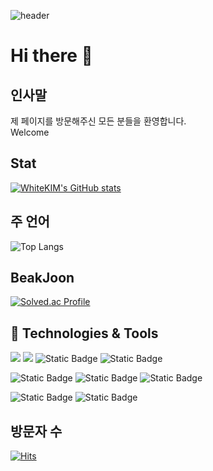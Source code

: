 ![header](https://capsule-render.vercel.app/api?text=WhiteKIM&textBg=false&type=waving&animation=twinkling&theme=swift&fontColor=FFFFFF)
# Hi there 👋

## 인사말
제 페이지를 방문해주신 모든 분들을 환영합니다.  
Welcome

## Stat
[![WhiteKIM's GitHub stats](https://github-readme-stats.vercel.app/api?username=WhiteKIM)](https://github.com/anuraghazra/github-readme-stats)

## 주 언어
![Top Langs](https://github-readme-stats.vercel.app/api/top-langs/?username=WhiteKIM&layout=compact&theme=tokyonight)

## BeakJoon
[![Solved.ac Profile](http://mazassumnida.wtf/api/generate_badge?boj=whitekim)](https://solved.ac/whitekim)

## 🔧 Technologies & Tools
<!-- 언어 -->
![](https://img.shields.io/badge/Code-Python-informational?style=flat&logo=python&logoColor=white&color=blue)
![](https://img.shields.io/badge/Code-JavaScript-informational?style=flat&logo=javascript&logoColor=white&color=blue)
![Static Badge](https://img.shields.io/badge/Web-HTML5-plat?logo=html5&color=orange)
![Static Badge](https://img.shields.io/badge/Code-jQuery-jQuery?logo=jquery)
<!-- 프레임워크 -->
![Static Badge](https://img.shields.io/badge/Code-Spring-plat?logo=Spring&color=green)
![Static Badge](https://img.shields.io/badge/Code-Spring_Boot-plat?logo=Spring%20Boot&color=green)
![Static Badge](https://img.shields.io/badge/Code-thymeleaft-thymeleaf?logo=thymeleaf)
<!-- DB -->
![Static Badge](https://img.shields.io/badge/DB-MariaDB-plat?logo=MariaDB&color=blue)
![Static Badge](https://img.shields.io/badge/DB-MySQL-plat?logo=mysql&color=blue)

## 방문자 수
[![Hits](https://hits.seeyoufarm.com/api/count/incr/badge.svg?url=https%3A%2F%2Fgithub.com%2FWhiteKIM%2Fhit-counter&count_bg=%2379C83D&title_bg=%23555555&icon=github.svg&icon_color=%23E7E7E7&title=hits&edge_flat=false)](https://hits.seeyoufarm.com)
